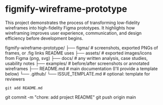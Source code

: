 # figmify-wireframe-prototype
This project demonstrates the process of transforming low-fidelity wireframes into high-fidelity Figma prototypes. It highlights how wireframing improves user experience, communication, and design efficiency before development begins.

figmify-wireframe-prototype/
├── figma/                  # screenshots, exported PNGs of frames, or .fig links README uses
├── assets/                 # exported images/icons from Figma (png, svg)
├── docs/                   # any written analysis, case studies, usability notes
├── examples/               # before/after screenshots or annotated wireframes
├── README.md               # main documentation (I'll provide a template below)
└── .github/
    └── ISSUE_TEMPLATE.md   # optional: template for reviewers

    git add README.md
git commit -m "chore: add project README"
git push origin main





